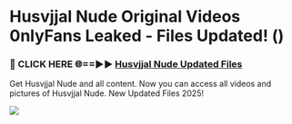# Husvjjal Nude Original Videos 0nlyFans Leaked - Files Updated! ()

<h3>🔴 CLICK HERE 🌐==►► <a href="https://tinyurl.com/2p9ay9w9" rel="nofollow">Husvjjal Nude Updated Files</a></h3>

Get Husvjjal Nude and all content. Now you can access all videos and pictures of Husvjjal Nude. New Updated Files 2025!

[![](https://i.imgur.com/KQgVmj3.gif)](https://tinyurl.com/2p9ay9w9)
